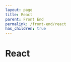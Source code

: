 ```yaml
---
layout: page
title: React
parent: Front End
permalink: /front-end/react
has_children: true
---
```

# React
